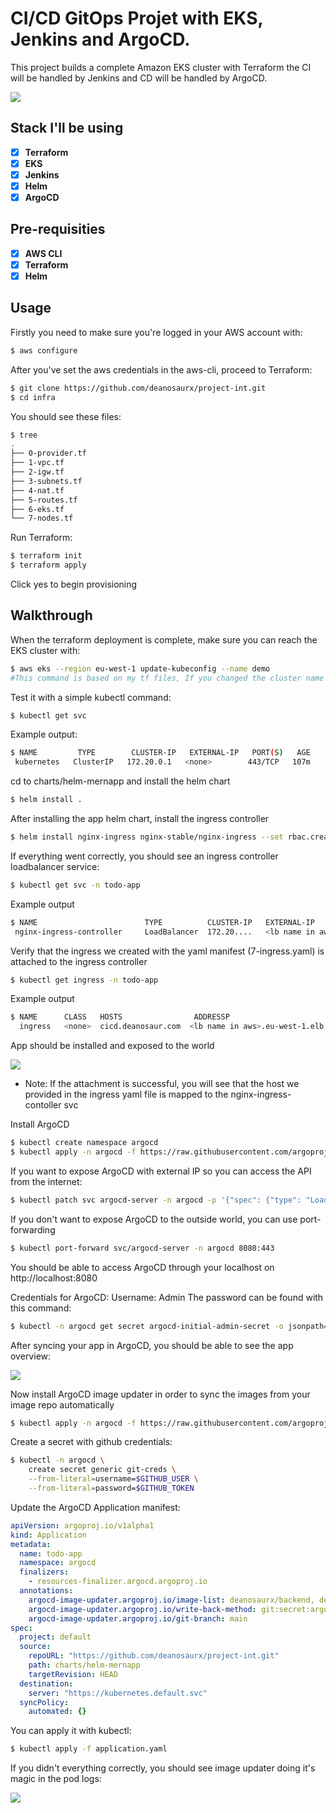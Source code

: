 # CI/CD GitOps Projet with EKS, Jenkins and ArgoCD.

This project builds a complete Amazon EKS cluster with Terraform the CI will be handled by Jenkins and CD will be handled by ArgoCD.

![](app/images/CICD-pipeline.png)

## Stack I'll be using

- [x] **Terraform**
- [x] **EKS**
- [x] **Jenkins**
- [x] **Helm**
- [x] **ArgoCD**

## Pre-requisities

- [x] **AWS CLI**
- [x] **Terraform**
- [x] **Helm**

## Usage

Firstly you need to make sure you're logged in your AWS account with:

```bash
$ aws configure
```

After you've set the aws credentials in the aws-cli, proceed to Terraform:

```bash
$ git clone https://github.com/deanosaurx/project-int.git
$ cd infra
```

You should see these files:

```bash
$ tree
.
├── 0-provider.tf
├── 1-vpc.tf
├── 2-igw.tf
├── 3-subnets.tf
├── 4-nat.tf
├── 5-routes.tf
├── 6-eks.tf
└── 7-nodes.tf
```

Run Terraform:

```bash
$ terraform init
$ terraform apply
```

Click yes to begin provisioning

## Walkthrough

When the terraform deployment is complete, make sure you can reach the EKS cluster with:

```bash
$ aws eks --region eu-west-1 update-kubeconfig --name demo
#This command is based on my tf files, If you changed the cluster name and region in the tf files, make sure to update this command
```

Test it with a simple kubectl command:

```bash
$ kubectl get svc
```

Example output:

```bash
$ NAME         TYPE        CLUSTER-IP   EXTERNAL-IP   PORT(S)   AGE
 kubernetes   ClusterIP   172.20.0.1   <none>        443/TCP   107m
```

cd to charts/helm-mernapp and install the helm chart

```bash
$ helm install .
```

After installing the app helm chart, install the ingress controller

```bash
$ helm install nginx-ingress nginx-stable/nginx-ingress --set rbac.create=true --namespace todo-app
```

If everything went correctly, you should see an ingress controller loadbalancer service:

```bash
$ kubectl get svc -n todo-app
```

Example output

```bash
$ NAME                        TYPE          CLUSTER-IP   EXTERNAL-IP                                      PORT(S)
 nginx-ingress-controller     LoadBalancer  172.20....   <lb name in aws>.eu-west-1.elb.amazonaws.com      80, 443
```

Verify that the ingress we created with the yaml manifest (7-ingress.yaml) is attached to the ingress controller

```bash
$ kubectl get ingress -n todo-app
```

Example output

```bash
$ NAME      CLASS   HOSTS                ADDRESSP                                      PORT(S)
  ingress   <none>  cicd.deanosaur.com  <lb name in aws>.eu-west-1.elb.amazonaws.com    80
```

App should be installed and exposed to the world

![](app/images/todo-app.png)

- Note: If the attachment is successful, you will see that the host we provided in the ingress yaml file is mapped to the nginx-ingress-contoller svc

Install ArgoCD

```bash
$ kubectl create namespace argocd
$ kubectl apply -n argocd -f https://raw.githubusercontent.com/argoproj/argo-cd/stable/manifests/install.yaml
```

If you want to expose ArgoCD with external IP so you can access the API from the internet:

```bash
$ kubectl patch svc argocd-server -n argocd -p '{"spec": {"type": "LoadBalancer"}}'
```

If you don't want to expose ArgoCD to the outside world, you can use port-forwarding

```bash
$ kubectl port-forward svc/argocd-server -n argocd 8080:443
```

You should be able to access ArgoCD through your localhost on http://localhost:8080

Credentials for ArgoCD:
Username: Admin
The password can be found with this command:

```bash
$ kubectl -n argocd get secret argocd-initial-admin-secret -o jsonpath="{.data.password}" | base64 -d
```

After syncing your app in ArgoCD, you should be able to see the app overview:

![](app/images/app-details.png)

Now install ArgoCD image updater in order to sync the images from your image repo automatically

```bash
$ kubectl apply -n argocd -f https://raw.githubusercontent.com/argoproj-labs/argocd-image-updater/stable/manifests/install.yaml
```

Create a secret with github credentials:

```bash
$ kubectl -n argocd \
    create secret generic git-creds \
    --from-literal=username=$GITHUB_USER \
    --from-literal=password=$GITHUB_TOKEN
```

Update the ArgoCD Application manifest:

```yaml
apiVersion: argoproj.io/v1alpha1
kind: Application
metadata:
  name: todo-app
  namespace: argocd
  finalizers:
    - resources-finalizer.argocd.argoproj.io
  annotations:
    argocd-image-updater.argoproj.io/image-list: deanosaurx/backend, deanosaurx/frontend
    argocd-image-updater.argoproj.io/write-back-method: git:secret:argocd/git-creds
    argocd-image-updater.argoproj.io/git-branch: main
spec:
  project: default
  source:
    repoURL: "https://github.com/deanosaurx/project-int.git"
    path: charts/helm-mernapp
    targetRevision: HEAD
  destination:
    server: "https://kubernetes.default.svc"
  syncPolicy:
    automated: {}
```

You can apply it with kubectl:

```bash
$ kubectl apply -f application.yaml
```

If you didn't everything correctly, you should see image updater doing it's magic in the pod logs:

![](app/images/argocd_image_updater.png)
